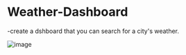 # Weather-Dashboard
-create a dshboard that you can search for a city's weather.

![image](https://user-images.githubusercontent.com/102924794/170882506-8412d9f4-f52f-4578-8245-407151fddead.png)

